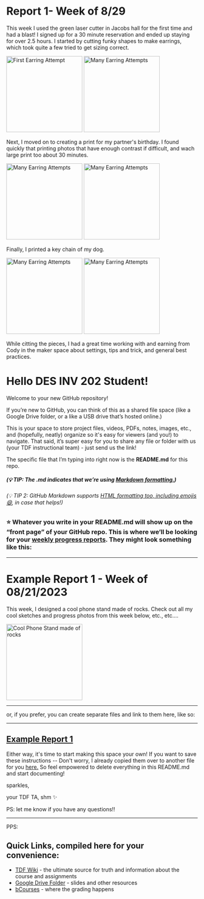 # Report 1- Week of 8/29 #

This week I used the green laser cutter in Jacobs hall for the first time and had a blast! I signed up for a 30 minute reservation and ended up staying for over 2.5 hours. I started by cutting funky shapes to make earrings, which took quite a few tried to get sizing correct.

<img width="200" alt="First Earring Attempt" src="https://github.com/user-attachments/assets/f3d13715-6af0-4803-97ab-8d14e8ea11f3">
<img width="200" alt="Many Earring Attempts" src="https://github.com/user-attachments/assets/11925d98-9b8d-44ea-95b0-4344c4455570">

Next, I moved on to creating a print for my partner's birthday. I found quickly that printing photos that have enough contrast if difficult, and wach large print too about 30 minutes. 

<img width="200" alt="Many Earring Attempts" src="https://github.com/user-attachments/assets/6c0bca13-21a3-4811-8c21-ff9b7ffcf923">
<img width="200" alt="Many Earring Attempts" src="https://github.com/user-attachments/assets/527558ad-ee0b-47e7-84e2-c4bf5afa9211">

Finally, I printed a key chain of my dog.

<img width="200" alt="Many Earring Attempts" src="https://github.com/user-attachments/assets/1a7b5a84-7236-47ce-a9cb-f04bee9a91fd">
<img width="200" alt="Many Earring Attempts" src="https://github.com/user-attachments/assets/e620d027-9921-47f9-9209-ffb922cb51b1">

While citting the pieces, I had a great time working with and earning from Cody in the maker space about settings, tips and trick, and general best practices.








# Hello DES INV 202 Student!
Welcome to your new GitHub repository! 

If you’re new to GitHub, you can think of this as a shared file space (like a Google Drive folder, or a like a USB drive that’s hosted online.) 

This is your space to store project files, videos, PDFs, notes, images, etc., and (hopefully, neatly) organize so it's easy for viewers (and you!) to navigate. That said, it’s super easy for you to share any file or folder with us (your TDF instructional team) - just send us the link! 

The specific file that I’m typing into right now is the **README.md** for this repo. 
##### (💡 TIP: The .md indicates that we’re using [Markdown formatting.](https://www.markdownguide.org/cheat-sheet/)) #####
<h6> (💡 TIP 2: GitHub Markdown supports <a href="https://gist.github.com/seanh/13a93686bf4c2cb16e658b3cf96807f2"> <em>HTML formatting</em> too, including emojis 😄</a>, in case that helps!) </h6>

### :star: Whatever you write in your **README.md** will show up on the “front page” of your GitHub repo. This is where we’ll be looking for your [weekly progress reports](https://github.com/Berkeley-MDes/desinv-202/wiki/3.0-Weekly-Submissions). They might look something like this: ###
---
# Example Report 1 - Week of 08/21/2023 #
This week, I designed a cool phone stand made of rocks. Check out all my cool sketches and progress photos from this week below, etc., etc....

<img width="200" alt="Cool Phone Stand made of rocks" src="https://github.com/s-almeda/tdf-template-repo/assets/21287693/bc2f1864-af5a-456d-9a71-e1d80d51190c">

---

or, if you prefer, you can create separate files and link to them here, like so:

---
[Example Report 1](weekly-reports/example-report-1.md)
---

Either way, it's time to start making this space your own! If you want to save these instructions -- Don't worry, I already copied them over to another file for you [here.](welcomeREADME.md) So feel empowered to delete everything in this README.md and start documenting! 

sparkles,

your TDF TA, shm :sparkles:

PS: let me know if you have any questions!!

--- 
PPS: 
## Quick Links, compiled here for your convenience: ##

- [TDF Wiki](https://github.com/Berkeley-MDes/desinv-202/wiki) - the ultimate source for truth and information about the course and assignments
- [Google Drive Folder](https://drive.google.com/drive/folders/1OjFgu4llHn-2WayQFVWRKFyOkQ_WaQRx?usp=drive_link) - slides and other resources
- [bCourses](https://bcourses.berkeley.edu/courses/1528355) - where the grading happens


